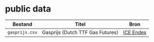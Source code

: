 # public data



Bestand|Titel|Bron
---|---|---
`gasprijs.csv`|Gasprijs (Dutch TTF Gas Futures)|[ICE Endex](https://www.theice.com/products/27996665/Dutch-TTF-Gas-Futures/data?marketId=5429405&span=2)
